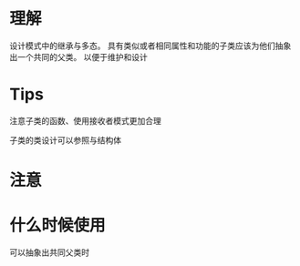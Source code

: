# 理解
设计模式中的继承与多态。
具有类似或者相同属性和功能的子类应该为他们抽象出一个共同的父类。
以便于维护和设计

# Tips

注意子类的函数、使用接收者模式更加合理

子类的类设计可以参照与结构体

# 注意

# 什么时候使用
可以抽象出共同父类时